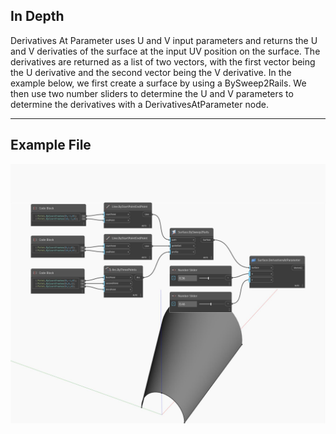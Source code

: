 ## In Depth
Derivatives At Parameter uses U and V input parameters and returns the U and V derivaties of the surface at the input UV position on the surface. The derivatives are returned as a list of two vectors, with the first vector being the U derivative and the second vector being the V derivative. In the example below, we first create a surface by using a BySweep2Rails. We then use two number sliders to determine the U and V parameters to determine the derivatives with a DerivativesAtParameter node. 
___
## Example File

![DerivativesAtParameter](./Autodesk.DesignScript.Geometry.Surface.DerivativesAtParameter_img.jpg)

